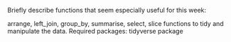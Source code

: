 Briefly describe functions that seem especially useful for this week:

arrange, left_join, group_by, summarise, select, slice functions to tidy and manipulate the data.
Required packages: tidyverse package
 

 
 
 